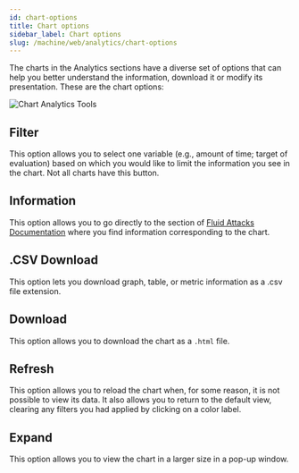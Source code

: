 ```yaml
---
id: chart-options
title: Chart options
sidebar_label: Chart options
slug: /machine/web/analytics/chart-options
---
```


The charts in the Analytics
sections have a diverse set
of options that can help you
better understand the information,
download it or modify its
presentation.
These are the chart options:

![Chart Analytics Tools](https://res.cloudinary.com/fluid-attacks/image/upload/v1649181366/docs/web/analytics/chart/chart_analytics_tools.png)

## Filter

This option allows you to
select one variable (e.g.,
amount of time; target of
evaluation) based on which
you would like to limit the
information you see in the chart.
Not all charts have this button.

## Information

This option allows you to go
directly to the section of
[Fluid Attacks Documentation](https://docs.fluidattacks.com/)
where you find information
corresponding to the chart.

## .CSV Download

This option lets
you download graph,
table,
or metric information
as a .csv file extension.

## Download

This option allows you to
download the chart as a
`.html` file.

## Refresh

This option allows you to
reload the chart when,
for some reason,
it is not possible to view
its data.
It also allows you to return
to the default view,
clearing any filters you
had applied by clicking
on a color label.

## Expand

This option allows you to
view the chart in a larger
size in a pop-up window.
